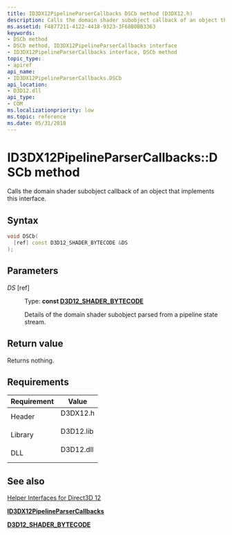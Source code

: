 ```yaml
---
title: ID3DX12PipelineParserCallbacks DSCb method (D3DX12.h)
description: Calls the domain shader subobject callback of an object that implements this interface.
ms.assetid: F4877211-4122-4418-9323-3F68B0BB3363
keywords:
- DSCb method
- DSCb method, ID3DX12PipelineParserCallbacks interface
- ID3DX12PipelineParserCallbacks interface, DSCb method
topic_type:
- apiref
api_name:
- ID3DX12PipelineParserCallbacks.DSCb
api_location:
- D3D12.dll
api_type:
- COM
ms.localizationpriority: low
ms.topic: reference
ms.date: 05/31/2018
---
```


# ID3DX12PipelineParserCallbacks::DSCb method

Calls the domain shader subobject callback of an object that implements this interface.

## Syntax


```C++
void DSCb(
  [ref] const D3D12_SHADER_BYTECODE &DS
);
```



## Parameters

<dl> <dt>

*DS* \[ref\]
</dt> <dd>

Type: **const [**D3D12\_SHADER\_BYTECODE**](/windows/desktop/api/d3d12/ns-d3d12-d3d12_shader_bytecode)**

Details of the domain shader subobject parsed from a pipeline state stream.

</dd> </dl>

## Return value

Returns nothing.

## Requirements



| Requirement | Value |
|--------------------|--------------------------------------------------------------------------------------|
| Header<br/>  | <dl> <dt>D3DX12.h</dt> </dl>  |
| Library<br/> | <dl> <dt>D3D12.lib</dt> </dl> |
| DLL<br/>     | <dl> <dt>D3D12.dll</dt> </dl> |



## See also

<dl> <dt>

[Helper Interfaces for Direct3D 12](helper-interfaces-for-d3d12.md)
</dt> <dt>

[**ID3DX12PipelineParserCallbacks**](id3dx12pipelineparsercallbacks.md)
</dt> <dt>

[**D3D12\_SHADER\_BYTECODE**](/windows/desktop/api/d3d12/ns-d3d12-d3d12_shader_bytecode)
</dt> </dl>

 

 





